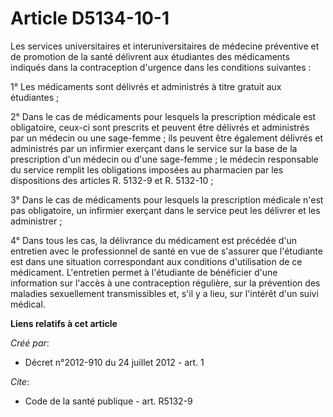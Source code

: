 # Article D5134-10-1

Les services universitaires et interuniversitaires de médecine préventive et de promotion de la santé délivrent aux
étudiantes des médicaments indiqués dans la contraception d'urgence dans les conditions suivantes : 

1° Les médicaments sont délivrés et administrés à titre gratuit aux étudiantes ; 

2° Dans le cas de médicaments pour lesquels la prescription médicale est obligatoire, ceux-ci sont prescrits et peuvent être
délivrés et administrés par un médecin ou une sage-femme ; ils peuvent être également délivrés et administrés par un
infirmier exerçant dans le service sur la base de la prescription d'un médecin ou d'une sage-femme ; le médecin responsable
du service remplit les obligations imposées au pharmacien par les dispositions des articles R. 5132-9 et R. 5132-10 ; 

3° Dans le cas de médicaments pour lesquels la prescription médicale n'est pas obligatoire, un infirmier exerçant dans le
service peut les délivrer et les administrer ; 

4° Dans tous les cas, la délivrance du médicament est précédée d'un entretien avec le professionnel de santé en vue de
s'assurer que l'étudiante est dans une situation correspondant aux conditions d'utilisation de ce médicament. L'entretien
permet à l'étudiante de bénéficier d'une information sur l'accès à une contraception régulière, sur la prévention des
maladies sexuellement transmissibles et, s'il y a lieu, sur l'intérêt d'un suivi médical.

**Liens relatifs à cet article**

_Créé par_:

  - Décret n°2012-910 du 24 juillet 2012 - art. 1

_Cite_:

  - Code de la santé publique - art. R5132-9
